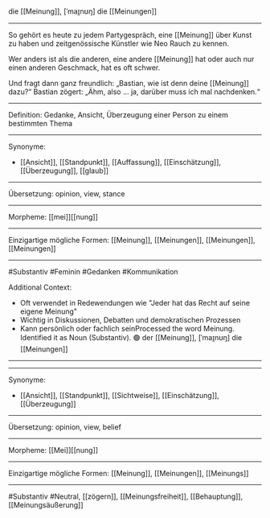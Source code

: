 die [[Meinung]], [ˈmaɪ̯nʊŋ]
die [[Meinungen]]

---
So gehört es heute zu jedem Partygespräch, eine [[Meinung]] über Kunst zu haben und zeitgenössische Künstler wie Neo Rauch zu kennen.

Wer anders ist als die anderen, eine andere [[Meinung]] hat oder auch nur einen anderen Geschmack, hat es oft schwer.

Und fragt dann ganz freundlich: „Bastian, wie ist denn deine [[Meinung]] dazu?“ 
Bastian zögert: „Ähm, also … ja, darüber muss ich mal nachdenken.“ 

---

Definition: Gedanke, Ansicht, Überzeugung einer Person zu einem bestimmten Thema

---
Synonyme:
- [[Ansicht]], [[Standpunkt]], [[Auffassung]], [[Einschätzung]], [[Überzeugung]], [[glaub]]

---
Übersetzung: opinion, view, stance

---
Morpheme:
[[mei]][[nung]]

---
Einzigartige mögliche Formen: [[Meinung]], [[Meinungen]], [[Meinungen]], [[Meinungen]]

---
#Substantiv #Feminin #Gedanken #Kommunikation

Additional Context:
- Oft verwendet in Redewendungen wie "Jeder hat das Recht auf seine eigene Meinung"
- Wichtig in Diskussionen, Debatten und demokratischen Prozessen
- Kann persönlich oder fachlich seinProcessed the word Meinung. Identified it as Noun (Substantiv). 🟢 der [[Meinung]], [ˈmaɪ̯nʊŋ]
die [[Meinungen]]


---


---
Synonyme:
- [[Ansicht]], [[Standpunkt]], [[Sichtweise]], [[Einschätzung]], [[Überzeugung]]

---
Übersetzung: opinion, view, belief

---
Morpheme:
[[Mei]][[nung]]

---
Einzigartige mögliche Formen: [[Meinung]], [[Meinungen]], [[Meinungs]]

---
#Substantiv #Neutral, [[zögern]], [[Meinungsfreiheit]], [[Behauptung]], [[Meinungsäußerung]]